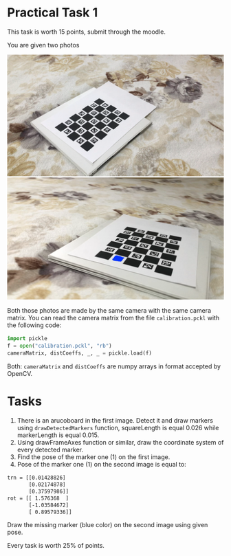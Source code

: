 # Practical Task 1

This task is worth 15 points, submit through the moodle.

You are given two photos

![](frame-002.png)
![](frame-253.png)

Both those photos are made by the same camera with the same camera matrix.
You can read the camera matrix from the file `calibration.pckl` with the following code:

```python
import pickle
f = open("calibration.pckl", "rb")
cameraMatrix, distCoeffs, _, _ = pickle.load(f)
```

Both: `cameraMatrix` and `distCoeffs` are numpy arrays in format accepted by OpenCV.

# Tasks

1. There is an arucoboard in the first image. Detect it and draw markers using `drawDetectedMarkers` function, squareLength is equal 0.026 while markerLength is equal 0.015.
2. Using drawFrameAxes function or similar, draw the coordinate system of every detected marker.
3. Find the pose of the marker one (1) on the first image.
4. Pose of the marker one (1) on the second image is equal to:
```
trn = [[0.01428826]
       [0.02174878]
       [0.37597986]]
rot = [[ 1.576368  ]
       [-1.03584672]
       [ 0.89579336]]
```
Draw the missing marker (blue color) on the second image using given pose.

Every task is worth 25% of points.
